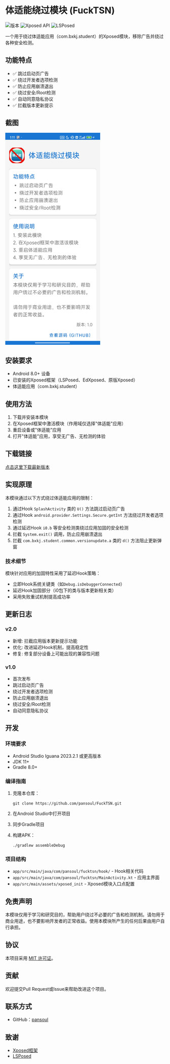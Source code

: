 # 体适能绕过模块 (FuckTSN)

![版本](https://img.shields.io/badge/版本-2.0-blue)
![Xposed API](https://img.shields.io/badge/Xposed%20API-89-orange)
![LSPosed](https://img.shields.io/badge/LSPosed-支持-green)

一个用于绕过体适能应用（com.bxkj.student）的Xposed模块，移除广告并绕过各种安全检测。

## 功能特点

- ✅ 跳过启动页广告
- ✅ 绕过开发者选项检测
- ✅ 防止应用崩溃退出
- ✅ 绕过安全/Root检测
- ✅ 自动同意隐私协议
- ✅ 拦截版本更新提示

## 截图

<img src="screenshots/main.jpg" width="300" alt="主界面截图">

## 安装要求

- Android 8.0+ 设备
- 已安装的Xposed框架（LSPosed、EdXposed、原版Xposed）
- 体适能应用（com.bxkj.student）

## 使用方法

1. 下载并安装本模块
2. 在Xposed框架中激活模块（作用域仅选择"体适能"应用）
3. 重启设备或"体适能"应用
4. 打开"体适能"应用，享受无广告、无检测的体验

## 下载链接

[点击这里下载最新版本](https://github.com/pansoul1/Fuck-TSN/releases/tag/1.0)

## 实现原理

本模块通过以下方式绕过体适能应用的限制：

1. 通过Hook `SplashActivity` 类的 `U()` 方法跳过启动页广告
2. 通过Hook `android.provider.Settings.Secure.getInt` 方法绕过开发者选项检测
3. 通过延迟Hook `i0.b` 等安全检测类绕过应用加固的安全检测
4. 拦截 `System.exit()` 调用，防止应用崩溃退出
5. 拦截 `com.bxkj.student.common.versionupdate.a` 类的 `d()` 方法阻止更新弹窗

### 技术细节

模块针对应用的加固特性采用了延迟Hook策略：
- 立即Hook系统关键类（如`Debug.isDebuggerConnected`）
- 延迟Hook加固部分（i0包下的类与版本更新相关类）
- 采用失败重试机制提高成功率

## 更新日志

### v2.0
- 新增: 拦截应用版本更新提示功能
- 优化: 改进延迟Hook机制，提高稳定性
- 修复: 修复部分设备上可能出现的兼容性问题

### v1.0
- 首次发布
- 跳过启动页广告
- 绕过开发者选项检测
- 防止应用崩溃退出
- 绕过安全/Root检测
- 自动同意隐私协议

## 开发

### 环境要求

- Android Studio Iguana 2023.2.1 或更高版本
- JDK 11+
- Gradle 8.0+

### 编译指南

1. 克隆本仓库：
   ```
   git clone https://github.com/pansoul/FuckTSN.git
   ```

2. 在Android Studio中打开项目

3. 同步Gradle项目

4. 构建APK：
   ```
   ./gradlew assembleDebug
   ```

### 项目结构

- `app/src/main/java/com/pansoul/fucktsn/hook/` - Hook相关代码
- `app/src/main/java/com/pansoul/fucktsn/MainActivity.kt` - 应用主界面
- `app/src/main/assets/xposed_init` - Xposed模块入口点配置

## 免责声明

本模块仅用于学习和研究目的，帮助用户绕过不必要的广告和检测机制。请勿用于商业用途，也不要影响开发者的正常收益。使用本模块所产生的任何后果由用户自行承担。

## 协议

本项目采用 [MIT 许可证](LICENSE)。

## 贡献

欢迎提交Pull Request或Issue来帮助改进这个项目。

## 联系方式

- GitHub：[pansoul](https://github.com/pansoul1)

## 致谢

- [Xposed框架](https://github.com/rovo89/Xposed)
- [LSPosed](https://github.com/LSPosed/LSPosed)